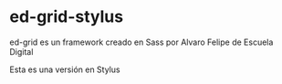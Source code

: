 # ed-grid-stylus
ed-grid es un framework creado en Sass por Alvaro Felipe de Escuela Digital

Esta es una versión en Stylus
